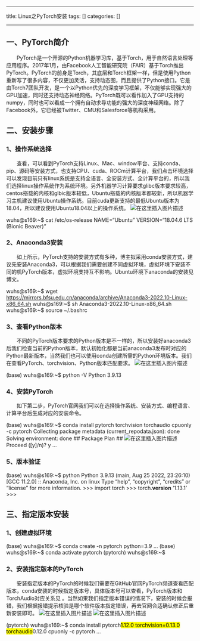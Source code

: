 
--- 
title:  Linux之PyTorch安装 
tags: []
categories: [] 

---
## 一、PyTorch简介

  PyTorch是一个开源的Python机器学习库，基于Torch，用于自然语言处理等应用程序。2017年1月，由Facebook人工智能研究院（FAIR）基于Torch推出PyTorch。PyTorch的前身是Torch，其底层和Torch框架一样，但是使用Python重新写了很多内容，不仅更加灵活，支持动态图，而且提供了Python接口。它是由Torch7团队开发，是一个以Python优先的深度学习框架，不仅能够实现强大的GPU加速，同时还支持动态神经网络。PyTorch既可以看作加入了GPU支持的numpy，同时也可以看成一个拥有自动求导功能的强大的深度神经网络。除了Facebook外，它已经被Twitter、CMU和Salesforce等机构采用。

## 二、安装步骤

### 1、操作系统选择

  查看，可以看到PyTorch支持Linux、Mac、window平台、支持conda、pip、源码等安装方式，也支持CPU、cuda、ROCm计算平台，我们点击环境选择可以发现目前只有linux系统是支持全语言、全安装方式、全计算平台的，所以我们选择linux操作系统作为系统环境。另外机器学习计算要求glibc版本要求较高，centos搭载的内核和glbic版本较低，Ubuntu搭载的内核版本都较新，所以机器学习主机建议使用Ubuntu操作系统。目前cuda更新支持的最低Ubuntu版本为18.04，所以建议使用Ubuntu18.04以上的操作系统。 <img src="https://img-blog.csdnimg.cn/95a15eb0f47e4280adf9f8b20f2941a8.png" alt="在这里插入图片描述">

>  
 wuhs@s169:~$ cat /etc/os-release NAME=“Ubuntu” VERSION=“18.04.6 LTS (Bionic Beaver)” 


### 2、Anaconda3安装

  如上所示，PyTorch支持的安装方式有多种，博主拟采用conda安装方式，建议先安装Anaconda3，可以根据我们需要创建不同虚拟环境，虚拟环境下安装不同的机PyTorch版本，虚拟环境支持互不影响。Ubuntu环境下anaconda的安装见博文。

>  
 wuhs@s169:~$ wget https://mirrors.bfsu.edu.cn/anaconda/archive/Anaconda3-2022.10-Linux-x86_64.sh wuhs@s169:~$ sh Anaconda3-2022.10-Linux-x86_64.sh wuhs@s169:~$ source ~/.bashrc 


### 3、查看Python版本

  不同的PyTorch版本要求的Python版本是不一样的，所以安装好anaconda3后我们检查当前的Python版本，默认初始化都是当前anaconda3发布时对应的Python最新版本，当然我们也可以使用conda创建所需的Python环境版本。我们在查看PyTorch、torchvision、Python版本匹配要求。 <img src="https://img-blog.csdnimg.cn/fb030cca3caa40d7bdea7a818d22942e.png" alt="在这里插入图片描述">

>  
 (base) wuhs@s169:~$ python -V Python 3.9.13 


### 4、安装PyTorch

  如下第二步，PyTorch官网我们可以在选择操作系统、安装方式、编程语言、计算平台后生成对应的安装命令。

>  
 (base) wuhs@s169:~$ conda install pytorch torchvision torchaudio cpuonly -c pytorch Collecting package metadata (current_repodata.json): done Solving environment: done  ## Package Plan ## <img src="https://img-blog.csdnimg.cn/ce4a8b8e19cf4b7f8346d36c903f13fb.png" alt="在这里插入图片描述"> Proceed ([y]/n)? y … 


### 5、版本验证

>  
 (base) wuhs@s169:~$ python Python 3.9.13 (main, Aug 25 2022, 23:26:10) [GCC 11.2.0] :: Anaconda, Inc. on linux Type “help”, “copyright”, “credits” or “license” for more information. &gt;&gt;&gt; import torch &gt;&gt;&gt; torch.**version** ‘1.13.1’ &gt;&gt;&gt; 


## 三、指定版本安装

### 1、创建虚拟环境

>  
 (base) wuhs@s169:~$ conda create -n pytorch python=3.9 … (base) wuhs@s169:~$ conda activate pytorch (pytorch) wuhs@s169:~$ 


### 2、安装指定版本的PyTorch

  安装指定版本的PyTorch的时候我们需要在GitHub官网PyTorch频道查看匹配版本，conda安装的时候指定版本号，具体版本号可以查看，PyTorch版本和TorchAudio对应关系见 。当然如果我们指定版本错误的情况下，安装的时候会报错，我们根据报错提示核验是哪个软件版本指定错误，再去官网合适确认修正后重新安装即可。 <img src="https://img-blog.csdnimg.cn/917458b25a8344739b299ebddc0a2c1b.png" alt="在这里插入图片描述"> <img src="https://img-blog.csdnimg.cn/758b7b4681ca4f4286be564d3daae351.png" alt="在这里插入图片描述">

>  
 (pytorch) wuhs@s169:~$ conda install pytorch<mark>1.12.0 torchvision=0.13.0 torchaudio</mark>0.12.0 cpuonly -c pytorch … 

